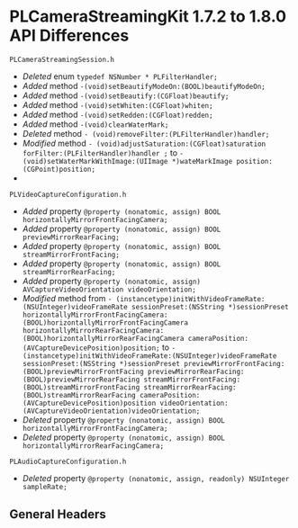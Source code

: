 # PLCameraStreamingKit 1.7.2 to 1.8.0 API Differences

```
PLCameraStreamingSession.h
```
- *Deleted* enum `typedef NSNumber * PLFilterHandler;`
- *Added* method `-(void)setBeautifyModeOn:(BOOL)beautifyModeOn;`
- *Added* method `-(void)setBeautify:(CGFloat)beautify;`
- *Added* method `-(void)setWhiten:(CGFloat)whiten;`
- *Added* method `-(void)setRedden:(CGFloat)redden;`
- *Added* method `-(void)clearWaterMark;`
- *Deleted* method `- (void)removeFilter:(PLFilterHandler)handler;`
- *Modified* method `- (void)adjustSaturation:(CGFloat)saturation forFilter:(PLFilterHandler)handler
;` to `-(void)setWaterMarkWithImage:(UIImage *)wateMarkImage position:(CGPoint)position;`
-

```
PLVideoCaptureConfiguration.h
```

- *Added* property `@property (nonatomic, assign) BOOL horizontallyMirrorFrontFacingCamera;`
- *Added* property `@property (nonatomic, assign) BOOL previewMirrorRearFacing;`
- *Added* property `@property (nonatomic, assign) BOOL streamMirrorFrontFacing;`
- *Added* property `@property (nonatomic, assign) BOOL streamMirrorRearFacing;`
- *Added* property `@property (nonatomic, assign) AVCaptureVideoOrientation videoOrientation;`
- *Modified* method from `- (instancetype)initWithVideoFrameRate:(NSUInteger)videoFrameRate sessionPreset:(NSString *)sessionPreset horizontallyMirrorFrontFacingCamera:(BOOL)horizontallyMirrorFrontFacingCamera horizontallyMirrorRearFacingCamera:(BOOL)horizontallyMirrorRearFacingCamera cameraPosition:(AVCaptureDevicePosition)position;` to `-(instancetype)initWithVideoFrameRate:(NSUInteger)videoFrameRate sessionPreset:(NSString *)sessionPreset previewMirrorFrontFacing:(BOOL)previewMirrorFrontFacing previewMirrorRearFacing:(BOOL)previewMirrorRearFacing streamMirrorFrontFacing:(BOOL)streamMirrorFrontFacing streamMirrorRearFacing:(BOOL)streamMirrorRearFacing cameraPosition:(AVCaptureDevicePosition)position videoOrientation:(AVCaptureVideoOrientation)videoOrientation;`
- *Deleted* property `@property (nonatomic, assign) BOOL horizontallyMirrorFrontFacingCamera;`
- *Deleted* property `@property (nonatomic, assign) BOOL horizontallyMirrorRearFacingCamera;`

```
PLAudioCaptureConfiguration.h
```

- *Deleted* property `@property (nonatomic, assign, readonly) NSUInteger sampleRate;`

## General Headers
